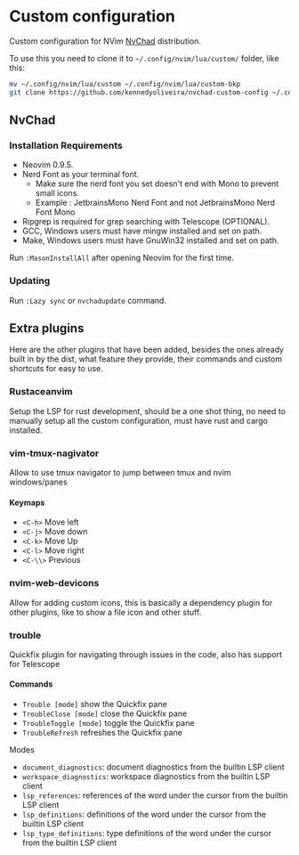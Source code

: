 # Custom configuration

Custom configuration for NVim [NvChad](https://nvchad.com) distribution.

To use this you need to clone it to `~/.config/nvim/lua/custom/` folder, like this:

```bash
mv ~/.config/nvim/lua/custom ~/.config/nvim/lua/custom-bkp
git clone https://github.com/kennedyoliveira/nvchad-custom-config ~/.config/nvim/lua/custom
```

## NvChad

### Installation Requirements

* Neovim 0.9.5.
* Nerd Font as your terminal font.
    - Make sure the nerd font you set doesn't end with Mono to prevent small icons.
    - Example : JetbrainsMono Nerd Font and not JetbrainsMono Nerd Font Mono
* Ripgrep is required for grep searching with Telescope (OPTIONAL).
* GCC, Windows users must have mingw installed and set on path.
* Make, Windows users must have GnuWin32 installed and set on path.

Run `:MasonInstallAll` after opening Neovim for the first time.

### Updating

Run `:Lazy sync` or `nvchadupdate` command.

## Extra plugins

Here are the other plugins that have been added, besides the ones already built in by the dist, what feature they provide, their commands and custom shortcuts for easy to use.

### Rustaceanvim

Setup the LSP for rust development, should be a one shot thing, no need to manually setup all the custom configuration, must have rust and cargo installed.

### vim-tmux-nagivator

Allow to use tmux navigator to jump between tmux and nvim windows/panes

#### Keymaps

* `<C-h>` Move left
* `<C-j>` Move down
* `<C-k>` Move Up
* `<C-l>` Move right
* `<C-\\>` Previous

### nvim-web-devicons

Allow for adding custom icons, this is basically a dependency plugin for other plugins, like to show a file icon and other stuff.

### trouble

Quickfix plugin for navigating through issues in the code, also has support for Telescope

#### Commands

* `Trouble [mode]` show the Quickfix pane
* `TroubleClose [mode]` close the Quickfix pane
* `TroubleToggle [mode]` toggle the Quickfix pane
* `TroubleRefresh` refreshes the Quickfix pane

Modes

* `document_diagnostics`: document diagnostics from the builtin LSP client
* `workspace_diagnostics`: workspace diagnostics from the builtin LSP client
* `lsp_references`: references of the word under the cursor from the builtin LSP client
* `lsp_definitions`: definitions of the word under the cursor from the builtin LSP client
* `lsp_type_definitions`: type definitions of the word under the cursor from the builtin LSP client


